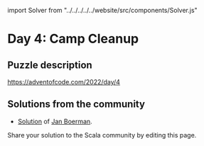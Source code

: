 import Solver from "../../../../../website/src/components/Solver.js"

# Day 4: Camp Cleanup

## Puzzle description

https://adventofcode.com/2022/day/4

## Solutions from the community

- [Solution](https://github.com/Jannyboy11/AdventOfCode2022/blob/master/src/main/scala/day04/Day04.scala) of [Jan Boerman](https://twitter.com/JanBoerman95).

Share your solution to the Scala community by editing this page.